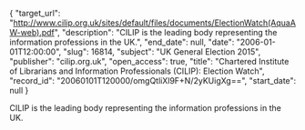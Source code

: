 {
  "target_url": "http://www.cilip.org.uk/sites/default/files/documents/ElectionWatch(AquaAW-web).pdf", 
  "description": "CILIP is the leading body representing the information professions in the UK.", 
  "end_date": null, 
  "date": "2006-01-01T12:00:00", 
  "slug": 16814, 
  "subject": "UK General Election 2015", 
  "publisher": "cilip.org.uk", 
  "open_access": true, 
  "title": "Chartered Institute of Librarians and Information Professionals (CILIP): Election Watch", 
  "record_id": "20060101T120000/omgQtliXl9F+N/2yKUigXg==", 
  "start_date": null
}

CILIP is the leading body representing the information professions in the UK.